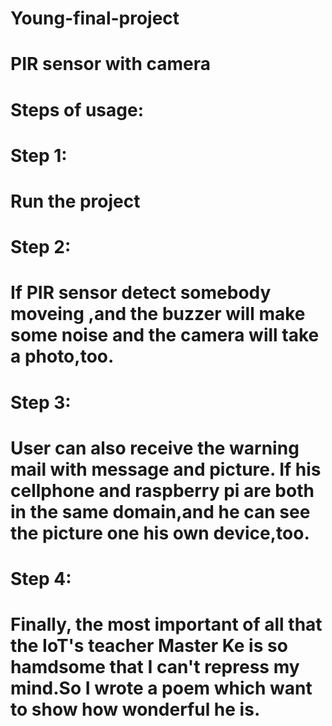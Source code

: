 # Young-final-project
# PIR sensor with camera

# Steps of usage:

# Step 1:
  # Run the project
# Step 2:
  # If PIR sensor detect somebody moveing ,and the buzzer will make some noise and the camera will take a photo,too.
# Step 3:
  # User can also receive the warning mail with message and picture. If his cellphone and raspberry pi are both in the same domain,and he  can see the picture one his own device,too.
# Step 4:
 # Finally, the most important of all that the IoT's teacher Master Ke is so hamdsome that I can't repress my mind.So I wrote a poem which want to show how wonderful he is.
  
 
